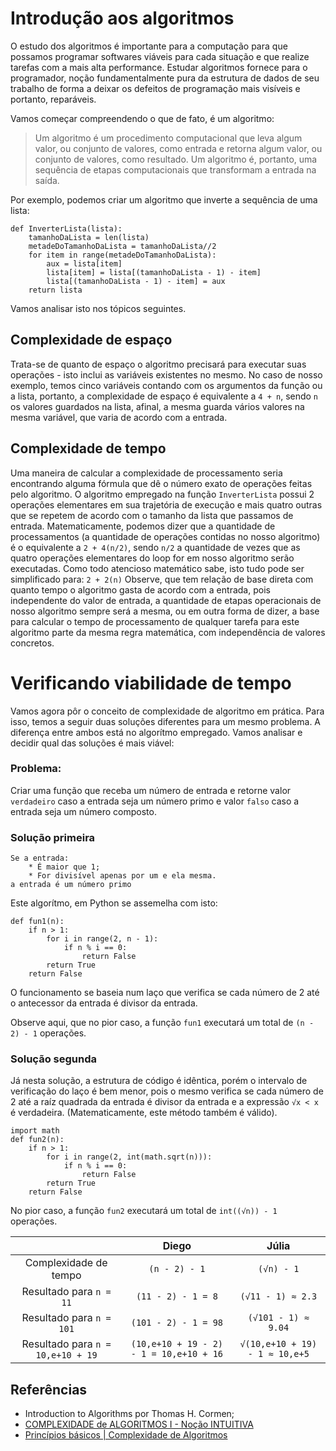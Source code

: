 # Introdução aos algoritmos

O estudo dos algoritmos é importante para a computação para que possamos programar softwares viáveis para cada situação e que realize tarefas com a mais alta performance.
Estudar algoritmos fornece para o programador, noção fundamentalmente pura da estrutura de dados de seu trabalho de forma a deixar os defeitos de programação mais visíveis e portanto, reparáveis.

Vamos começar compreendendo o que de fato, é um algoritmo:

> Um algoritmo é um procedimento computacional que leva algum valor, ou conjunto de valores, como entrada e retorna algum valor, ou conjunto de valores, como resultado. Um algoritmo é, portanto, uma sequência de etapas computacionais que transformam a entrada na saída.

Por exemplo, podemos criar um algoritmo que inverte a sequência de uma lista:

```
def InverterLista(lista):
    tamanhoDaLista = len(lista)
    metadeDoTamanhoDaLista = tamanhoDaLista//2
    for item in range(metadeDoTamanhoDaLista):
        aux = lista[item]
        lista[item] = lista[(tamanhoDaLista - 1) - item]
        lista[(tamanhoDaLista - 1) - item] = aux
    return lista

```
Vamos analisar isto nos tópicos seguintes.

## Complexidade de espaço

Trata-se de quanto de espaço o algoritmo precisará para executar suas operações - isto inclui as variáveis existentes no mesmo. No caso de nosso exemplo, temos cinco variáveis contando com os argumentos da função ou a lista, portanto, a complexidade de espaço é equivalente a `4 + n`, sendo `n` os valores guardados na lista, afinal, a mesma guarda vários valores na mesma variável, que varia de acordo com a entrada.

## Complexidade de tempo

Uma maneira de calcular a complexidade de processamento seria encontrando alguma fórmula que dê o número exato de operações feitas pelo algoritmo.
O algoritmo empregado na função `InverterLista` possui 2 operações elementares em sua trajetória de execução e mais quatro outras que se repetem de acordo com o tamanho da lista que passamos de entrada. Matematicamente, podemos dizer que a quantidade de processamentos (a quantidade de operações contidas no nosso algoritmo) é o equivalente a `2 + 4(n/2)`, sendo `n/2` a quantidade de vezes que as quatro operações elementares do loop for em nosso algoritmo serão executadas. Como todo atencioso matemático sabe, isto tudo pode ser simplificado para: `2 + 2(n)` Observe, que tem relação de base direta com quanto tempo o algoritmo gasta de acordo com a entrada, pois independente do valor de entrada, a quantidade de etapas operacionais de nosso algoritmo sempre será a mesma, ou em outra forma de dizer, a base para calcular o tempo de processamento de qualquer tarefa para este algoritmo parte da mesma regra matemática, com independência de valores concretos.

# Verificando viabilidade de tempo

Vamos agora pôr o conceito de complexidade de algoritmo em prática. Para isso, temos a seguir duas soluções diferentes para um mesmo problema. A diferença entre ambos está no algorítmo empregado. Vamos analisar e decidir qual das soluções é mais viável:

### Problema:

Criar uma função que receba um número de entrada e retorne valor `verdadeiro` caso a entrada seja um número primo e valor `falso` caso a entrada seja um número composto.


### Solução primeira 
```
Se a entrada:
    * É maior que 1;
    * For divisível apenas por um e ela mesma.
a entrada é um número primo
```
Este algorítmo, em Python se assemelha com isto:
```
def fun1(n):
    if n > 1:
        for i in range(2, n - 1):
            if n % i == 0:
                return False
        return True
    return False
```

O funcionamento se baseia num laço que verifica se cada número de 2 até o antecessor da entrada é divisor da entrada.

Observe aqui, que no pior caso, a função `fun1` executará um total de `(n - 2) - 1` operações.

### Solução segunda

Já nesta solução, a estrutura de código é idêntica, porém o intervalo de verificação do laço é bem menor, pois o mesmo verifica se cada número de 2 até a raíz quadrada da entrada é divisor da entrada e a expressão `√x < x` é verdadeira. (Matematicamente, este método também é válido).

``` 
import math
def fun2(n):
    if n > 1:
        for i in range(2, int(math.sqrt(n))):
            if n % i == 0:
                return False
        return True
    return False
```

No pior caso, a função `fun2` executará um total de `int((√n)) - 1` operações.



|| Diego | Júlia |
:---: | :---: | :---: |
Complexidade de tempo| `(n - 2) - 1` | `(√n) - 1` |
Resultado para `n = 11` |`(11 - 2) - 1 = 8`|`(√11 - 1) ≈ 2.3`|
Resultado para `n = 101` |`(101 - 2) - 1 = 98`|`(√101 - 1) ≈ 9.04`|
Resultado para `n = 10,e+10 + 19` |`(10,e+10 + 19 - 2) - 1 = 10,e+10 + 16`|`√(10,e+10 + 19) - 1 ≈ 10,e+5`|

## Referências

* Introduction to Algorithms por Thomas H. Cormen;
* [COMPLEXIDADE de ALGORITMOS I - Noção INTUITIVA](https://www.youtube.com/watch?v=KVlGx-9CuO4)
* [Princípios básicos | Complexidade de Algoritmos](https://www.youtube.com/watch?v=gRDl0VIhu4A)

